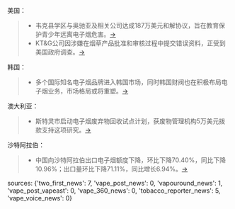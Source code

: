 美国：
> - 韦克县学区与奥驰亚及相关公司达成187万美元和解协议，旨在教育保护青少年远离电子烟危害。[→](https://www.2firsts.cn/news/detail?id=8329)
> - KT&G公司因涉嫌在烟草产品批准和审核过程中提交错误资料，正受到美国政府调查。[→](https://www.2firsts.cn/news/detail?id=8328)

韩国：
> - 多个国际知名电子烟品牌进入韩国市场，同时韩国财阀也在积极布局电子烟业务，市场格局或将重塑。[→](https://www.2firsts.cn/news/detail?id=8324)

澳大利亚：
> - 斯特灵市启动电子烟废弃物回收试点计划，获废物管理机构5万美元拨款支持这项研究。[→](https://www.2firsts.cn/news/detail?id=8333)

沙特阿拉伯：
> - 中国向沙特阿拉伯出口电子烟额度下降，环比下降70.40%，同比下降10.96%；出口量环比下降71.11%，同比增长6.94%。[→](https://www.2firsts.cn/news/detail?id=8327)

sources:
{'two_first_news': 7, 'vape_post_news': 0, 'vapouround_news': 1, 'vape_post_vapeast': 0, 'vape_360_news': 0, 'tobacco_reporter_news': 5, 'vape_voice_news': 0}